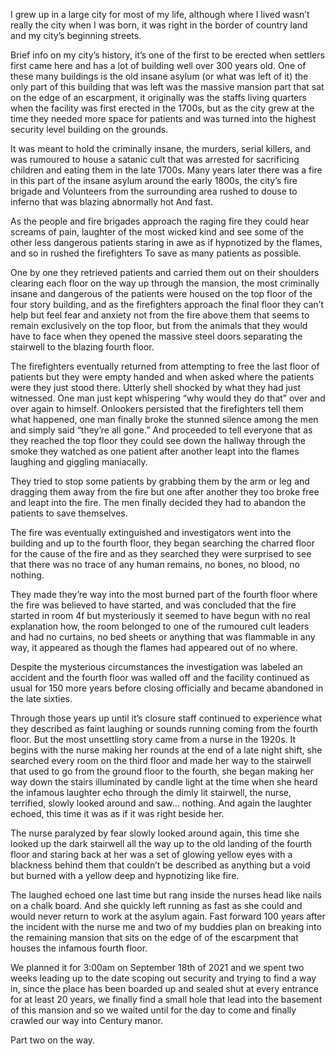 I grew up in a large city for most of my life, although where I lived wasn’t really the city when I was born, it was right in the border of country land and my city’s beginning streets. 

Brief info on my city’s history, it’s one of the first to be erected when settlers first came here and has a lot of building well over 300 years old. One of these many buildings is the old insane asylum (or what was left of it) the only part of this building that was left was the massive mansion part that sat on the edge of an escarpment, it originally was the staffs living quarters when the facility was first erected in the 1700s, but as the city grew at the time they needed more space for patients and was turned into the highest security level building on the grounds. 

It was meant to hold the criminally insane, the murders, serial killers, and was rumoured to house a satanic cult that was arrested for sacrificing children and eating them in the late 1700s. Many years later there was a fire in this part of the insane asylum around the early 1800s, the city’s fire brigade and Volunteers from the surrounding area rushed to douse to inferno that was blazing abnormally hot And fast. 

As the people and fire brigades approach the raging fire they could hear screams of pain, laughter of the most wicked kind and see some of the other less dangerous patients staring in awe as if hypnotized by the flames, and so in rushed the firefighters 
To save as many patients as possible.

One by one they retrieved patients and carried them out on their shoulders clearing each floor on the way up through the mansion, the most criminally insane and dangerous of the patients were housed on the top floor of the four story building, and as the firefighters approach the final floor they can’t help but feel fear and anxiety not from the fire above them that seems to remain exclusively on the top floor, but from the animals that they would have to face when they opened the massive steel doors separating the stairwell to the blazing fourth floor.

The firefighters eventually returned from attempting to free the last floor of patients but they were empty handed and when asked where the patients were they just stood there. Utterly shell shocked by what they had just witnessed. One man just kept whispering “why would they do that” over and over again to himself. Onlookers persisted that the firefighters tell them what happened, one man finally broke the stunned silence among the men and simply said “they’re all gone.” And proceeded to tell everyone that as they reached the top floor they could see down the hallway through the smoke they watched as one patient after another leapt into the flames laughing and giggling maniacally. 

They tried to stop some patients by grabbing them by the arm or leg and dragging them away from the fire but one after another they too broke free and leapt into the fire. The men finally decided they had to abandon the patients to save themselves.

The fire was eventually extinguished and investigators went into the building and up to the fourth floor, they began searching the charred floor for the cause of the fire and as they searched they were surprised to see that there was no trace of any human remains, no bones, no blood, no nothing. 

They made they’re way into the most burned part of the fourth floor where the fire was believed to have started, and was concluded that the fire started in room 4f but mysteriously it seemed to have begun with no real explanation how, the room belonged to one of the rumoured cult leaders and had no curtains, no bed sheets or anything that was flammable in any way, it appeared as though the flames had appeared out of no where.

Despite the mysterious circumstances the investigation was labeled an accident and the fourth floor was walled off and the facility continued as usual for 150 more years before closing officially and became abandoned in the late sixties. 

Through those years up until it’s closure staff continued to experience what they described as faint laughing or sounds running coming from the fourth floor. But the most unsettling story came from a nurse in the 1920s. It begins with the nurse making her rounds at the end of a late night shift, she searched every room on the third floor and made her way to the stairwell that used to go from the ground floor to the fourth, she began making her way down the stairs illuminated by candle light at the time when she heard the infamous laughter echo through the dimly lit stairwell, the nurse, terrified, slowly looked around and saw… nothing. And again the laughter echoed, this time it was as if it was right beside her.

The nurse paralyzed by fear slowly looked around again, this time she looked up the dark stairwell all the way up to the old landing of the fourth floor and staring back at her was a set of glowing yellow eyes with a blackness behind them that couldn’t be described as anything but a void but burned with a yellow deep and hypnotizing like fire. 

The laughed echoed one last time but rang inside the nurses head like nails on a chalk board. And she quickly left running as fast as she could and would never return to work at the asylum again. Fast forward 100 years after the incident with the nurse me and two of my buddies plan on breaking into the remaining mansion that sits on the edge of of the escarpment that houses the infamous fourth floor. 

We planned it for 3:00am on September 18th of 2021 and we spent two weeks leading up to the date scoping out security and trying to find a way in, since the place has been boarded up and sealed shut at every entrance for at least 20 years, we finally find a small hole that lead into the basement of this mansion and so we waited until for the day to come and finally crawled our way into Century manor. 

Part two on the way.